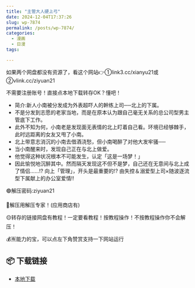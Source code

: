```yaml
---
title: "主管大人硬上弓"
date: 2024-12-04T17:37:26
slug: wp-7874
permalink: /posts/wp-7874/
categories:
  - 漫画
  - 日漫
tags:

---
```


如果两个网盘都没有资源了，看这个网站👉①link3.cc/xianyu21或②vlink.cc/ziyuan21

不需要注册账号！直接点本地下载转存OK？懂吧！

*   简介:新人小南被分发成为外表超吓人的幹练上司──北上的下属。
*   不是分发到志愿的老家当地，而是在原本认为跟自己毫无关系的总公司型男主管底下工作。
*   此外不知为何，小南老是发现面无表情的北上盯着自己看。环境已经够棘手，此时远距离的女友又甩了小南。
*   北上带意志消沉的小南去借酒浇愁，但小南喝醉了对他大发牢骚──
*   当小南醒来时，发现自己正在与北上做爱。
*   他觉得这种状况根本不可能发生，认定「这是一场梦！」
*   因此愉悦地沉醉其中。然而隔天发现这不但不是梦，自己还在无意间与北上成了情侣……!? 向上「管理」，开头是最重要的!? 由失控＆溺爱型上司×随波逐流型下属献上的办公室爱情!!

🟢解压密码:ziyuan21

🔵解压用解压专家！(应用商店有)

🟡转存的链接网盘有教程！一定要看教程！按教程操作！不按教程操作你不会解压！

💰🈶能力的宝，可以点左下角赞赏支持一下网站运行

## 📦 下载链接
- [本地下载](https://blziyuan21.com/pay-download/7874?key=a4c0730f64&down_id=0)

